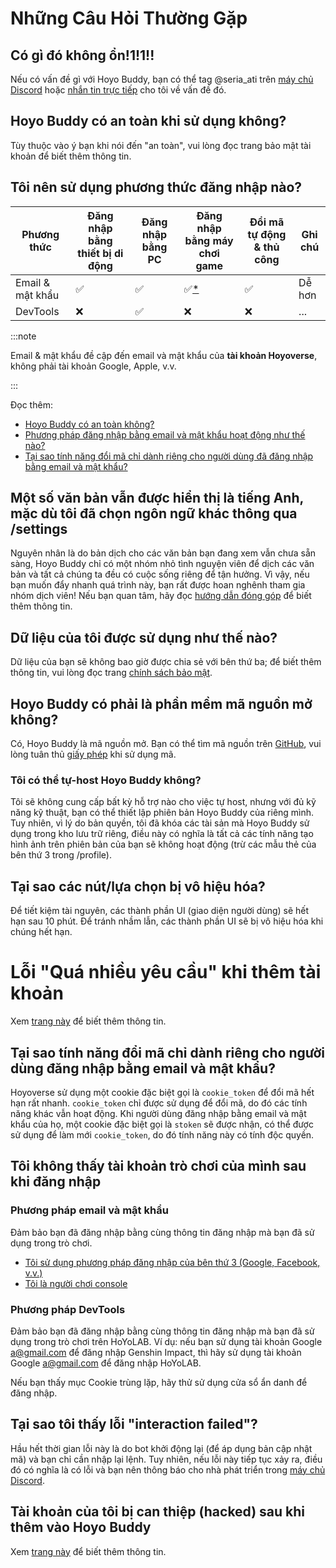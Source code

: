 <!-- markdownlint-disable MD026 MD040 MD047 -->
# Những Câu Hỏi Thường Gặp

## Có gì đó không ổn!1!1!!

Nếu có vấn đề gì với Hoyo Buddy, bạn có thể tag @seria_ati trên [máy chủ Discord](https://link.seria.moe/hb-dc) hoặc [nhắn tin trực tiếp](https://discord.com/users/410036441129943050) cho tôi về vấn đề đó.

## Hoyo Buddy có an toàn khi sử dụng không?

Tùy thuộc vào ý bạn khi nói đến "an toàn", vui lòng đọc trang bảo mật tài khoản để biết thêm thông tin.

## Tôi nên sử dụng phương thức đăng nhập nào?

| Phương thức | Đăng nhập bằng thiết bị di động | Đăng nhập bằng PC | Đăng nhập bằng máy chơi game | Đổi mã tự động & thủ công | Ghi chú
|---|---|---|---|---|---
| Email & mật khẩu | ✅ | ✅ | ✅[*](./Before-Start.md) | ✅ | Dễ hơn
| DevTools | ❌ | ✅ | ❌ | ❌ | ...

:::note

Email & mật khẩu đề cập đến email và mật khẩu của **tài khoản Hoyoverse**, không phải tài khoản Google, Apple, v.v.

:::

Đọc thêm:

- [Hoyo Buddy có an toàn không?](./Account-Security.md)
- [Phương pháp đăng nhập bằng email và mật khẩu hoạt động như thế nào?](./Account-Security.md#phương-pháp-đăng-nhập-bằng-email-và-mật-khẩu-hoạt-động-như-thế-nào)
- [Tại sao tính năng đổi mã chỉ dành riêng cho người dùng đã đăng nhập bằng email và mật khẩu?](#tại-sao-tính-năng-đổi-mã-chỉ-dành-riêng-cho-người-dùng-đăng-nhập-bằng-email-và-mật-khẩu)

## Một số văn bản vẫn được hiển thị là tiếng Anh, mặc dù tôi đã chọn ngôn ngữ khác thông qua /settings

Nguyên nhân là do bản dịch cho các văn bản bạn đang xem vẫn chưa sẵn sàng, Hoyo Buddy chỉ có một nhóm nhỏ tình nguyện viên để dịch các văn bản và tất cả chúng ta đều có cuộc sống riêng để tận hưởng. Vì vậy, nếu bạn muốn đẩy nhanh quá trình này, bạn rất được hoan nghênh tham gia nhóm dịch viên! Nếu bạn quan tâm, hãy đọc [hướng dẫn đóng góp](https://github.com/seriaati/hoyo-buddy/blob/main/CONTRIBUTING.md) để biết thêm thông tin.

## Dữ liệu của tôi được sử dụng như thế nào?

Dữ liệu của bạn sẽ không bao giờ được chia sẻ với bên thứ ba; để biết thêm thông tin, vui lòng đọc trang [chính sách bảo mật](https://github.com/seriaati/hoyo-buddy/blob/main/PRIVACY.md).

## Hoyo Buddy có phải là phần mềm mã nguồn mở không?

Có, Hoyo Buddy là mã nguồn mở. Bạn có thể tìm mã nguồn trên [GitHub](https://github.com/seriaati/hoyo-buddy/), vui lòng tuân thủ [giấy phép](https://github.com/seriaati/hoyo-buddy/blob/main/LICENSE) khi sử dụng mã.

### Tôi có thể tự-host Hoyo Buddy không?

Tôi sẽ không cung cấp bất kỳ hỗ trợ nào cho việc tự host, nhưng với đủ kỹ năng kỹ thuật, bạn có thể thiết lập phiên bản Hoyo Buddy của riêng mình. Tuy nhiên, vì lý do bản quyền, tôi đã khóa các tài sản mà Hoyo Buddy sử dụng trong kho lưu trữ riêng, điều này có nghĩa là tất cả các tính năng tạo hình ảnh trên phiên bản của bạn sẽ không hoạt động (trừ các mẫu thẻ của bên thứ 3 trong /profile).

## Tại sao các nút/lựa chọn bị vô hiệu hóa?

Để tiết kiệm tài nguyên, các thành phần UI (giao diện người dùng) sẽ hết hạn sau 10 phút. Để tránh nhầm lẫn, các thành phần UI sẽ bị vô hiệu hóa khi chúng hết hạn.

# Lỗi "Quá nhiều yêu cầu" khi thêm tài khoản

Xem [trang này](./too-many-requests.md) để biết thêm thông tin.

## Tại sao tính năng đổi mã chỉ dành riêng cho người dùng đăng nhập bằng email và mật khẩu?

Hoyoverse sử dụng một cookie đặc biệt gọi là `cookie_token` để đổi mã hết hạn rất nhanh. `cookie_token` chỉ được sử dụng để đổi mã, do đó các tính năng khác vẫn hoạt động. Khi người dùng đăng nhập bằng email và mật khẩu của họ, một cookie đặc biệt gọi là `stoken` sẽ được nhận, có thể được sử dụng để làm mới `cookie_token`, do đó tính năng này có tính độc quyền.

## Tôi không thấy tài khoản trò chơi của mình sau khi đăng nhập

### Phương pháp email và mật khẩu

Đảm bảo bạn đã đăng nhập bằng cùng thông tin đăng nhập mà bạn đã sử dụng trong trò chơi.

- [Tôi sử dụng phương pháp đăng nhập của bên thứ 3 (Google, Facebook, v.v.)](./Before-Start.md#tôi-dăng-nhập-bằng-dịch-vụ-bên-thứ-ba)
- [Tôi là người chơi console](./Before-Start.md#tôi-chới-trên-máy-chơi-game-playstation-và-xbox)

### Phương pháp DevTools

Đảm bảo bạn đã đăng nhập bằng cùng thông tin đăng nhập mà bạn đã sử dụng trong trò chơi trên HoYoLAB. Ví dụ: nếu bạn sử dụng tài khoản Google [a@gmail.com](mailto:a@gmail.com) để đăng nhập Genshin Impact, thì hãy sử dụng tài khoản Google [a@gmail.com](mailto:a@gmail.com) để đăng nhập HoYoLAB.

Nếu bạn thấy mục Cookie trùng lặp, hãy thử sử dụng cửa sổ ẩn danh để đăng nhập.

## Tại sao tôi thấy lỗi "interaction failed"?

Hầu hết thời gian lỗi này là do bot khởi động lại (để áp dụng bản cập nhật mã) và bạn chỉ cần nhập lại lệnh. Tuy nhiên, nếu lỗi này tiếp tục xảy ra, điều đó có nghĩa là có lỗi và bạn nên thông báo cho nhà phát triển trong [máy chủ Discord](https://link.seria.moe/hb-dc).

## Tài khoản của tôi bị can thiệp (hacked) sau khi thêm vào Hoyo Buddy

Xem [trang này](./account-hacked.md) để biết thêm thông tin.